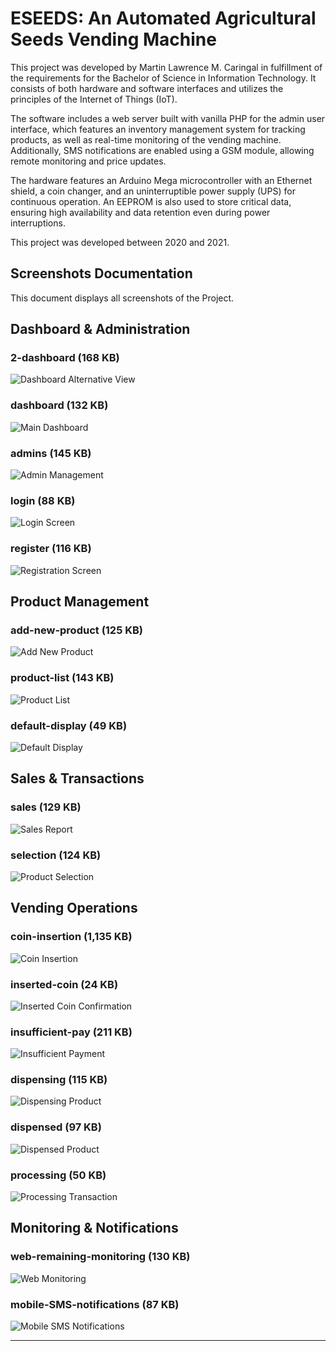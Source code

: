 # ESEEDS: An Automated Agricultural Seeds Vending Machine
This project was developed by Martin Lawrence M. Caringal in fulfillment of the requirements for the Bachelor of Science in Information Technology. It consists of both hardware and software interfaces and utilizes the principles of the Internet of Things (IoT).

The software includes a web server built with vanilla PHP for the admin user interface, which features an inventory management system for tracking products, as well as real-time monitoring of the vending machine. Additionally, SMS notifications are enabled using a GSM module, allowing remote monitoring and price updates.

The hardware features an Arduino Mega microcontroller with an Ethernet shield, a coin changer, and an uninterruptible power supply (UPS) for continuous operation. An EEPROM is also used to store critical data, ensuring high availability and data retention even during power interruptions.

This project was developed between 2020 and 2021.

## Screenshots Documentation

This document displays all screenshots of the Project.

## Dashboard & Administration

### 2-dashboard (168 KB)
![Dashboard Alternative View](2-dashboard.jpg)

### dashboard (132 KB)
![Main Dashboard](dashboard.jpg)

### admins (145 KB)
![Admin Management](admins.jpg)

### login (88 KB)
![Login Screen](login.jpg)

### register (116 KB)
![Registration Screen](register.jpg)

## Product Management

### add-new-product (125 KB)
![Add New Product](add-new-product.jpg)

### product-list (143 KB)
![Product List](product-list.jpg)

### default-display (49 KB)
![Default Display](default-display.jpg)

## Sales & Transactions

### sales (129 KB)
![Sales Report](sales.jpg)

### selection (124 KB)
![Product Selection](selection.jpg)

## Vending Operations

### coin-insertion (1,135 KB)
![Coin Insertion](coin-insertion.png)

### inserted-coin (24 KB)
![Inserted Coin Confirmation](inserted-coin.jpg)

### insufficient-pay (211 KB)
![Insufficient Payment](insufficient-pay.png)

### dispensing (115 KB)
![Dispensing Product](dispensing.jpg)

### dispensed (97 KB)
![Dispensed Product](dispensed.jpg)

### processing (50 KB)
![Processing Transaction](processing.jpg)

## Monitoring & Notifications

### web-remaining-monitoring (130 KB)
![Web Monitoring](web-remaining-monitoring.jpg)

### mobile-SMS-notifications (87 KB)
![Mobile SMS Notifications](mobile-SMS-notifications.png)

---


